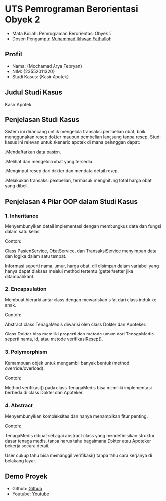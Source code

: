 
# UTS Pemrograman Berorientasi Obyek 2
<ul>
  <li>Mata Kuliah: Pemrograman Berorientasi Obyek 2</li>
  <li>Dosen Pengampu: <a href="https://github.com/Muhammad-Ikhwan-Fathulloh">Muhammad Ikhwan Fathulloh</a></li>
</ul>

## Profil
<ul>
  <li>Nama: {Mochamad Arya Febryan}</li>
  <li>NIM: {23552011320}</li>
  <li>Studi Kasus: {Kasir Apotek}</li>
</ul>

## Judul Studi Kasus
<p>Kasir Apotek.</p>

## Penjelasan Studi Kasus
<p>Sistem ini dirancang untuk mengelola transaksi pembelian obat, baik menggunakan resep dokter maupun pembelian langsung tanpa resep. 
  Studi kasus ini relevan untuk skenario apotek di mana pelanggan dapat:

.Mendaftarkan data pasien.

.Melihat dan mengelola obat yang tersedia.

.Menginput resep dari dokter dan mendata detail resep.

.Melakukan transaksi pembelian, termasuk menghitung total harga obat yang dibeli.</p>

## Penjelasan 4 Pilar OOP dalam Studi Kasus

### 1. Inheritance
<p>Menyembunyikan detail implementasi dengan membungkus data dan fungsi dalam satu kelas.

Contoh:

Class PasienService, ObatService, dan TransaksiService menyimpan data dan logika dalam satu tempat.

Informasi seperti nama, umur, harga obat, dll disimpan dalam variabel yang hanya dapat diakses melalui method tertentu (getter/setter jika ditambahkan).</p>

### 2. Encapsulation
<p>Membuat hierarki antar class dengan mewariskan sifat dari class induk ke anak.

Contoh:

Abstract class TenagaMedis diwarisi oleh class Dokter dan Apoteker.

Class Dokter bisa memiliki properti dan metode umum dari TenagaMedis seperti nama, id, atau metode verifikasiResep().</p>

### 3. Polymorphism
<p>Kemampuan objek untuk mengambil banyak bentuk (method override/overload).

Contoh:

Method verifikasi() pada class TenagaMedis bisa memiliki implementasi berbeda di class Dokter dan Apoteker.</p>

### 4. Abstract
<p>Menyembunyikan kompleksitas dan hanya menampilkan fitur penting.

Contoh:

TenagaMedis dibuat sebagai abstract class yang mendefinisikan struktur dasar tenaga medis, tanpa harus tahu bagaimana Dokter atau Apoteker bekerja secara detail.

User cukup tahu bisa memanggil verifikasi() tanpa tahu cara kerjanya di belakang layar.</p>

## Demo Proyek
<ul>
  <li>Github: <a href="">Github</a></li>
  <li>Youtube: <a href="">Youtube</a></li>
</ul>
